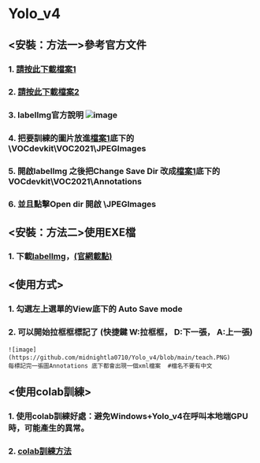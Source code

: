 # Yolo_v4


## <安裝：方法一>參考官方文件

### 1. [請按此下載檔案1](https://github.com/midnightla0710/Yolo_v4/blob/main/train.rar)
### 2. [請按此下載檔案2](https://github.com/tzutalin/labelImg)
### 3. labelImg官方說明 ![image](https://github.com/midnightla0710/Yolo_v4/blob/main/Windows%E6%88%96Windows%2BAnaconda.png)
### 4. 把要訓練的圖片放進[檔案1](https://github.com/midnightla0710/Yolo_v4/blob/main/train.rar)底下的\VOCdevkit\VOC2021\JPEGImages
### 5. 開啟labelImg 之後把Change Save Dir 改成[檔案1](https://github.com/a13140120a/yolo_v4/blob/main/train.rar)底下的VOCdevkit\VOC2021\Annotations
### 6. 並且點擊Open dir 開啟 \JPEGImages


## <安裝：方法二>使用EXE檔

### 1. 下載[labelImg](https://github.com/midnightla0710/Yolo_v4/blob/main/windows_v1.8.1.rar)，[(官網載點)](https://tzutalin.github.io/labelImg/)


## <使用方式>

### 1. 勾選左上選單的View底下的 Auto Save mode
### 2. 可以開始拉框框標記了 (快捷鍵 W:拉框框， D:下一張， A:上一張)
    ![image](https://github.com/midnightla0710/Yolo_v4/blob/main/teach.PNG)
    每標記完一張圖Annotations 底下都會出現一個xml檔案  #檔名不要有中文


## <使用colab訓練>

### 1.  使用colab訓練好處：避免Windows+Yolo_v4在呼叫本地端GPU時，可能產生的異常。
### 2.  [colab訓練方法](https://github.com/midnightla0710/Yolo_v4/blob/main/colab_yolov4.ipynb)
